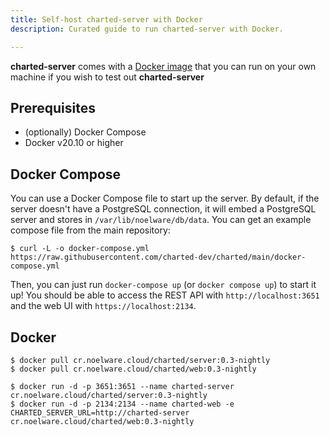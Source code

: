 ```yaml
---
title: Self-host charted-server with Docker
description: Curated guide to run charted-server with Docker.

---
```


**charted-server** comes with a [Docker image](https://cr.noelware.cloud/r/charted/server) that you can run on your own machine if
you wish to test out **charted-server**

## Prerequisites 
- (optionally) Docker Compose
- Docker v20.10 or higher

## Docker Compose
You can use a Docker Compose file to start up the server. By default, if the server doesn't have a PostgreSQL connection, it will embed a PostgreSQL
server and stores in `/var/lib/noelware/db/data`. You can get an example compose file from the main repository:

```shell
$ curl -L -o docker-compose.yml https://raw.githubusercontent.com/charted-dev/charted/main/docker-compose.yml
```

Then, you can just run `docker-compose up` (or `docker compose up`) to start it up! You should be able to access the REST API with `http://localhost:3651`
and the web UI with `https://localhost:2134`.

## Docker
```shell
$ docker pull cr.noelware.cloud/charted/server:0.3-nightly
$ docker pull cr.noelware.cloud/charted/web:0.3-nightly

$ docker run -d -p 3651:3651 --name charted-server cr.noelware.cloud/charted/server:0.3-nightly
$ docker run -d -p 2134:2134 --name charted-web -e CHARTED_SERVER_URL=http://charted-server cr.noelware.cloud/charted/web:0.3-nightly
```
